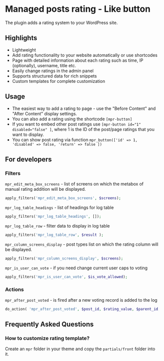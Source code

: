 # Managed posts rating - Like button

The plugin adds a rating system to your WordPress site.

## Highlights

* Lightweight
* Add rating functionality to your website automatically or use shortcodes
* Page with detailed information about each rating such as time, IP (optionally), username, title etc.
* Easily change ratings in the admin panel
* Supports structured data for rich snippets
* Custom templates for complete customization

## Usage

* The easiest way to add a rating to page - use the "Before Content" and "After Content" display settings.
* You can also add a rating using the shortcode `[mpr-button]`
* If you want to embed other post ratings use `[mpr-button id="1" disabled="false" ]`, where 1 is the ID of the post/page ratings that you want to display.
* You can show post rating via function `mpr_button(['id' => 1, 'disabled' => false, 'return' => false ])`

## For developers

### Filters

`mpr_edit_meta_box_screens` - list of screens on which the metabox of manual rating addition will be displayed.

```php
apply_filters('mpr_edit_meta_box_screens', $screens);
```

`mpr_log_table_headings` - list of headings for log table

```php
apply_filters('mpr_log_table_headings', []);
```

`mpr_log_table_row` - filter data to display in log table

```php
apply_filters('mpr_log_table_row', $result );
```

`mpr_column_screens_display` - post types list on which the rating column will be displayed.

```php
apply_filters('mpr_column_screens_display', $screens);
```

`mpr_is_user_can_vote` - if you need change current user caps to voting

```php
apply_filters('mpr_is_user_can_vote', $is_vote_allowed);
```

### Actions

`mpr_after_post_voted` - is fired after a new voting record is added to the log

```php
do_action( 'mpr_after_post_voted', $post_id, $rating_value, $parent_id, $log_row_id );
```

## Frequently Asked Questions

### How to customize rating template?

Create an `mpr` folder in your theme and copy the `partials/front` folder into it.

